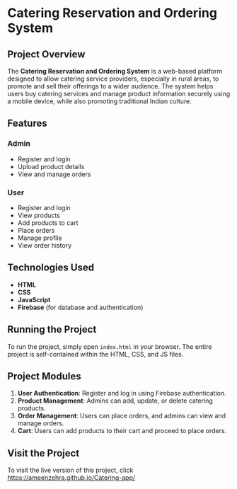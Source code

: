 # Catering Reservation and Ordering System

## Project Overview

The **Catering Reservation and Ordering System** is a web-based platform designed to allow catering service providers, especially in rural areas, to promote and sell their offerings to a wider audience. The system helps users buy catering services and manage product information securely using a mobile device, while also promoting traditional Indian culture.

## Features

### Admin
- Register and login
- Upload product details
- View and manage orders

### User
- Register and login
- View products
- Add products to cart
- Place orders
- Manage profile
- View order history

## Technologies Used
- **HTML**
- **CSS**
- **JavaScript**
- **Firebase** (for database and authentication)

## Running the Project
To run the project, simply open `index.html` in your browser. The entire project is self-contained within the HTML, CSS, and JS files.

## Project Modules
1. **User Authentication**: Register and log in using Firebase authentication.
2. **Product Management**: Admins can add, update, or delete catering products.
3. **Order Management**: Users can place orders, and admins can view and manage orders.
4. **Cart**: Users can add products to their cart and proceed to place orders.

## Visit the Project
To visit the live version of this project, click https://ameenzehra.github.io/Catering-app/

